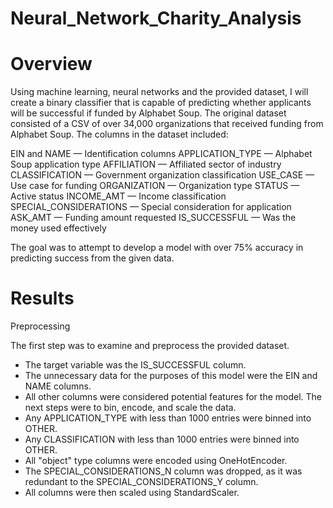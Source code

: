 # Neural_Network_Charity_Analysis

# Overview

Using machine learning, neural networks and the provided dataset, I will create a binary classifier that is capable of predicting whether applicants will be successful if funded by Alphabet Soup. The original dataset consisted of a CSV of over 34,000 organizations that received funding from Alphabet Soup. The columns in the dataset included:

EIN and NAME — Identification columns
APPLICATION_TYPE — Alphabet Soup application type
AFFILIATION — Affiliated sector of industry
CLASSIFICATION — Government organization classification
USE_CASE — Use case for funding
ORGANIZATION — Organization type
STATUS — Active status
INCOME_AMT — Income classification
SPECIAL_CONSIDERATIONS — Special consideration for application
ASK_AMT — Funding amount requested
IS_SUCCESSFUL — Was the money used effectively

The goal was to attempt to develop a model with over 75% accuracy in predicting success from the given data.

# Results

Preprocessing

The first step was to examine and preprocess the provided dataset.

* The target variable was the IS_SUCCESSFUL column.
* The unnecessary data for the purposes of this model were the EIN and NAME columns.
* All other columns were considered potential features for the model. The next steps were to bin, encode, and scale the   data.
* Any APPLICATION_TYPE with less than 1000 entries were binned into OTHER.
* Any CLASSIFICATION with less than 1000 entries were binned into OTHER.
* All "object" type columns were encoded using OneHotEncoder.
* The SPECIAL_CONSIDERATIONS_N column was dropped, as it was redundant to the SPECIAL_CONSIDERATIONS_Y column.
* All columns were then scaled using StandardScaler.
